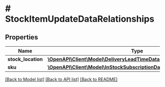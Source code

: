 # # StockItemUpdateDataRelationships

## Properties

Name | Type | Description | Notes
------------ | ------------- | ------------- | -------------
**stock_location** | [**\OpenAPI\Client\Model\DeliveryLeadTimeDataRelationshipsStockLocation**](DeliveryLeadTimeDataRelationshipsStockLocation.md) |  | [optional]
**sku** | [**\OpenAPI\Client\Model\InStockSubscriptionDataRelationshipsSku**](InStockSubscriptionDataRelationshipsSku.md) |  | [optional]

[[Back to Model list]](../../README.md#models) [[Back to API list]](../../README.md#endpoints) [[Back to README]](../../README.md)
